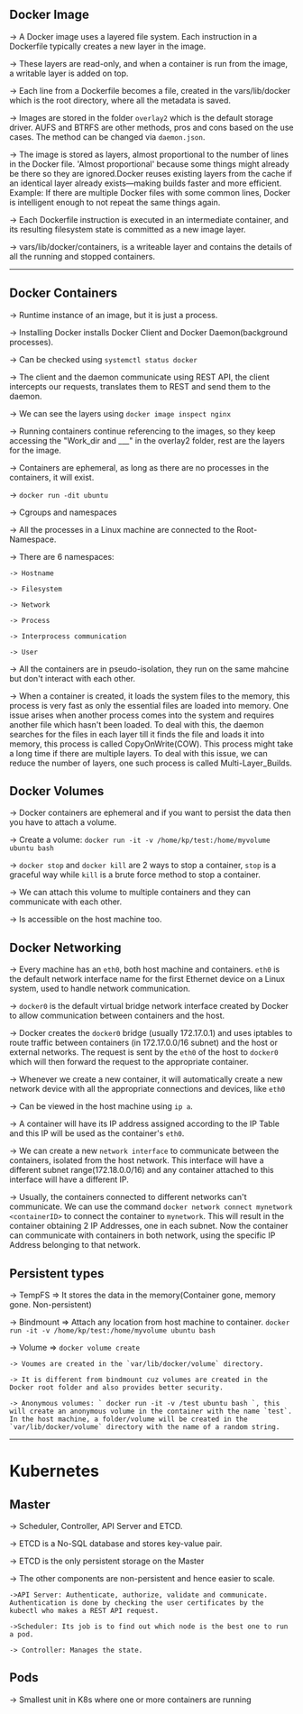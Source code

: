 ## Docker Image
-> A Docker image uses a layered file system. Each instruction in a Dockerfile typically creates a new layer in the image.

-> These layers are read-only, and when a container is run from the image, a writable layer is added on top.

-> Each line from a Dockerfile becomes a file, created in the vars/lib/docker which is the root directory, where all the metadata is saved.

-> Images are stored in the folder `overlay2` which is the default storage driver.  AUFS and BTRFS are other methods, pros and cons based on the use cases. The method can be changed via `daemon.json`.

-> The image is stored as layers, almost proportional to the number of lines in the Docker file. 'Almost proportional' because some things might already be there so they are ignored.Docker reuses existing layers from the cache if an identical layer already exists—making builds faster and more efficient. Example: If there are multiple Docker files with some common lines, Docker is intelligent enough to not repeat the same things again.

-> Each Dockerfile instruction is executed in an intermediate container, and its resulting filesystem state is committed as a new image layer.

-> vars/lib/docker/containers, is a writeable layer and contains the details of all the running and stopped containers.

---

## Docker Containers
-> Runtime instance of an image, but it is just a process.

-> Installing Docker installs Docker Client and Docker Daemon(background processes).

-> Can be checked using `systemctl status docker`

-> The client and the daemon communicate using REST API, the client intercepts our requests, translates them to REST and send them to the daemon.

-> We can see the layers using `docker image inspect nginx`

-> Running containers continue referencing to the images, so they keep accessing the "Work_dir and ___" in the overlay2 folder, rest are the layers for the image.

-> Containers are ephemeral, as long as there are no processes in the containers, it will exist.

-> `docker run -dit ubuntu`

-> Cgroups and namespaces

-> All the processes in a Linux machine are connected to the Root-Namespace.

-> There are 6 namespaces:

    -> Hostname

    -> Filesystem

    -> Network

    -> Process

    -> Interprocess communication

    -> User

-> All the containers are in pseudo-isolation, they run on the same mahcine but don't interact with each other.

-> When a container is created, it loads the system files to the memory, this process is very fast as only the essential files are loaded into memory. One issue arises when another process comes into the system and requires another file which hasn't been loaded. To deal with this, the daemon searches for the files in each layer till it finds the file and loads it into memory, this process is called CopyOnWrite(COW). This process might take a long time if there are multiple layers. To deal with this issue, we can reduce the number of layers, one such process is called Multi-Layer_Builds.

## Docker Volumes

-> Docker containers are ephemeral and if you want to persist the data then you have to attach a volume.

-> Create a volume:
` docker run -it -v /home/kp/test:/home/myvolume ubuntu bash `

-> `docker stop` and `docker kill` are 2 ways to stop a container, `stop` is a graceful way while `kill` is a brute force method to stop a container.

-> We can attach this volume to multiple containers and they can communicate with each other. 

-> Is accessible on the host machine too.

## Docker Networking

-> Every machine has an `eth0`, both host machine and containers. `eth0` is the default network interface name for the first Ethernet device on a Linux system, used to handle network communication.

-> `docker0` is the default virtual bridge network interface created by Docker to allow communication between containers and the host.

-> Docker creates the `docker0` bridge (usually 172.17.0.1) and uses iptables to route traffic between containers (in 172.17.0.0/16 subnet) and the host or external networks. The request is sent by the `eth0` of the host to `docker0` which will then forward the request to the appropriate container.

-> Whenever we create a new container, it will automatically create a new network device with all the appropriate connections and devices, like `eth0`

-> Can be viewed in the host machine using `ip a`.

-> A container will have its IP address assigned according to the IP Table and this IP will be used as the container's `eth0`.

-> We can create a new `network interface` to communicate between the containers, isolated from the host network. This interface will have a different subnet range(172.18.0.0/16) and any container attached to this interface will have a different IP. 

-> Usually, the containers connected to different networks can't communicate. We can use the command `docker network connect mynetwork <containerID>` to connect the container to `mynetwork`. This will result in the container obtaining 2 IP Addresses, one in each subnet. Now the container can communicate with containers in both network, using the specific IP Address belonging to that network.

## Persistent types

-> TempFS => It stores the data in the memory(Container gone, memory gone. Non-persistent)

-> Bindmount => Attach any location from host machine to container.
 ` docker run -it -v /home/kp/test:/home/myvolume ubuntu bash `

 -> Volume => `docker volume create `

    -> Voumes are created in the `var/lib/docker/volume` directory.

    -> It is different from bindmount cuz volumes are created in the Docker root folder and also provides better security.

    -> Anonymous volumes: ` docker run -it -v /test ubuntu bash `, this will create an anonymous volume in the container with the name `test`. In the host machine, a folder/volume will be created in the `var/lib/docker/volume` directory with the name of a random string.


---

# Kubernetes

## Master

-> Scheduler, Controller, API Server and ETCD.

-> ETCD is a No-SQL database and stores key-value pair.

-> ETCD is the only persistent storage on the Master

-> The other components are non-persistent and hence easier to scale.


    ->API Server: Authenticate, authorize, validate and communicate. Authentication is done by checking the user certificates by the kubectl who makes a REST API request.

    ->Scheduler: Its job is to find out which node is the best one to run a pod.

    -> Controller: Manages the state.

## Pods
-> Smallest unit in K8s where one or more containers are running
